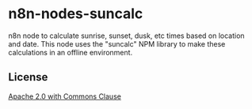 # n8n-nodes-suncalc

n8n node to calculate sunrise, sunset, dusk, etc times based on location and date. This node uses the "suncalc" NPM library to make these calculations in an offline environment.

## License

[Apache 2.0 with Commons Clause](https://github.com/christopher-hayes/n8n-nodes-suncalc/blob/master/packages/nodes-base/LICENSE.md)
